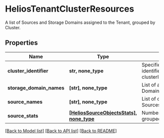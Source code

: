 # HeliosTenantClusterResources

A list of Sources and Storage Domains assigned to the Tenant, grouped by Cluster.

## Properties
Name | Type | Description | Notes
------------ | ------------- | ------------- | -------------
**cluster_identifier** | **str, none_type** | Specifies the list of cluster identifiers. The format is clusterId:clusterIncarnationId. | [optional] 
**storage_domain_names** | **[str], none_type** | List of assigned Storage Domains. | [optional] 
**source_names** | **[str], none_type** | List of completely assigned Sources. | [optional] 
**source_stats** | [**[HeliosSourceObjectsStats], none_type**](HeliosSourceObjectsStats.md) | Number of assigned objects grouped by source names. | [optional] 

[[Back to Model list]](../README.md#documentation-for-models) [[Back to API list]](../README.md#documentation-for-api-endpoints) [[Back to README]](../README.md)



